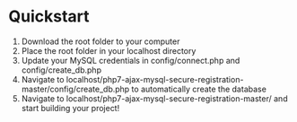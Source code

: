 # Quickstart
1) Download the root folder to your computer
2) Place the root folder in your localhost directory
3) Update your MySQL credentials in config/connect.php and config/create_db.php
4) Navigate to localhost/php7-ajax-mysql-secure-registration-master/config/create_db.php to automatically create the database
5) Navigate to localhost/php7-ajax-mysql-secure-registration-master/ and start building your project!
